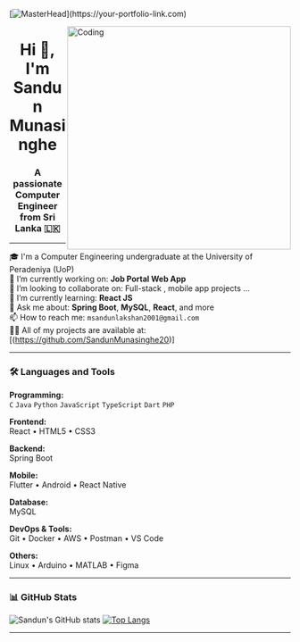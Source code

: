 [![MasterHead](https://1.bp.blogspot.com/-7A4WynwLsM...)](https://your-portfolio-link.com)

<img align="right" alt="Coding" width="400" src="https://cdn.dribbble.com/users/116207...">

<h1 align="center">Hi 👋, I'm Sandun Munasinghe</h1>
<h3 align="center">A passionate Computer Engineer from Sri Lanka 🇱🇰</h3>

---

🎓 I'm a Computer Engineering undergraduate at the University of Peradeniya (UoP)  
🔭 I’m currently working on: **Job Portal Web App**  
👯 I’m looking to collaborate on: Full-stack , mobile app projects ...   
🌱 I’m currently learning: **React JS**  
💬 Ask me about: **Spring Boot**, **MySQL**, **React**, and more  
📫 How to reach me: `msandunlakshan2001@gmail.com`  
👨‍💻 All of my projects are available at: [(https://github.com/SandunMunasinghe20)]  

---

### 🛠️ Languages and Tools

**Programming:**  
`C`  `Java` `Python` `JavaScript` `TypeScript` `Dart` `PHP` 

**Frontend:**  
React  • HTML5 • CSS3 

**Backend:**  
Spring Boot 

**Mobile:**  
Flutter • Android   • React Native 

**Database:**  
MySQL 

**DevOps & Tools:**  
Git • Docker • AWS  • Postman • VS Code

**Others:**  
Linux • Arduino • MATLAB • Figma 

---

### 📊 GitHub Stats

![Sandun's GitHub stats](https://github-readme-stats.vercel.app/api?username=your-github-username&show_icons=true&theme=radical)
[![Top Langs](https://github-readme-stats.vercel.app/api/top-langs/?username=your-github-username&layout=compact&theme=radical)](https://github.com/your-github-username)

---



